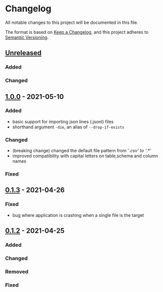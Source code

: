 # Changelog

All notable changes to this project will be documented in this file.

The format is based on [Keep a Changelog](https://keepachangelog.com/en/1.0.0/),
and this project adheres to [Semantic Versioning](https://semver.org/spec/v2.0.0.html).

## [Unreleased]

### Added
### Changed

## [1.0.0] - 2021-05-10

### Added

 - basic support for importing json lines (.jsonl) files
 - shorthand argument `-die`, an alias of `--drop-if-exists`

### Changed

 - (breaking change) changed the default file pattern from '*.csv' to '*.*'
 - improved compatibility with capital letters on table,schema and column names

### Fixed

## [0.1.3] - 2021-04-26

### Fixed
 - bug where application is crashing when a single file is the target

## [0.1.2] - 2021-04-25

### Added

### Changed

### Removed

### Fixed

[unreleased]: https://github.com/halx4/fortosto/compare/v1.0.0...HEAD
[1.0.0]: https://github.com/halx4/fortosto/releases/tag/v1.0.0
[0.1.3]: https://github.com/halx4/fortosto/releases/tag/v0.1.3
[0.1.2]: https://github.com/halx4/fortosto/releases/tag/v0.1.2
